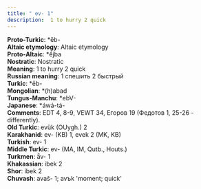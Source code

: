 ```yaml
---
title: " ev- 1"
description:  1 to hurry 2 quick
---
```


<strong>Proto-Turkic</strong>:  *ēb-<br>
<strong>Altaic etymology</strong>:  Altaic etymology<br>
<strong> Proto-Altaic</strong>:  *ḗjba<br>
<strong>Nostratic</strong>:  Nostratic<br>
<strong>Meaning</strong>:  1 to hurry 2 quick<br>
<strong>Russian meaning</strong>:  1 спешить 2 быстрый<br>
<strong>Turkic</strong>:  *ēb-<br>
<strong>Mongolian</strong>:  *(h)abad<br>
<strong>Tungus-Manchu</strong>:  *ebV-<br>
<strong>Japanese</strong>:  *áwá-tá-<br>
<strong>Comments</strong>:  EDT 4, 8-9, VEWT 34, Егоров 19 (Федотов 1, 25-26 - differently).<br>
<strong>Old Turkic</strong>:  evük (OUygh.) 2<br>
<strong>Karakhanid</strong>:  ev- (KB) 1, evek 2 (MK, KB)<br>
<strong>Turkish</strong>:  ev- 1<br>
<strong>Middle Turkic</strong>:  ev- (MA, IM, Qutb., Houts.)<br>
<strong>Turkmen</strong>:  ǟv- 1<br>
<strong>Khakassian</strong>:  ibek 2<br>
<strong>Shor</strong>:  ibek 2<br>
<strong>Chuvash</strong>:  avaš- 1; avъk 'moment; quick'<br>


